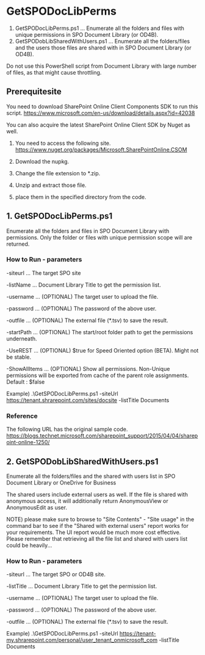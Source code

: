 ﻿# GetSPODocLibPerms

1. GetSPODocLibPerms.ps1 ... Enumerate all the folders and files  with unique permissions in SPO Document Library (or OD4B).
2. GetSPODobLibSharedWithUsers.ps1 ... Enumerate all the folders/files and the users those files are shared with in SPO Document Library (or OD4B).

Do not use this PowerShell script from Document Library with large number of files, as that might cause throttling.


## Prerequitesite
You need to download SharePoint Online Client Components SDK to run this script.
https://www.microsoft.com/en-us/download/details.aspx?id=42038

You can also acquire the latest SharePoint Online Client SDK by Nuget as well.

1. You need to access the following site. 
https://www.nuget.org/packages/Microsoft.SharePointOnline.CSOM

2. Download the nupkg.
3. Change the file extension to *.zip.
4. Unzip and extract those file.
5. place them in the specified directory from the code. 


## 1. GetSPODocLibPerms.ps1

Enumerate all the folders and files in SPO Document Library with permissions.
Only the folder or files with unique permission scope will are returned.


### How to Run - parameters

-siteurl ... The target SPO site

-listName ... Document Library Title to get the permission list. 

-username ... (OPTIONAL) The target user to upload the file.

-password ... (OPTIONAL) The password of the above user.

-outfile ... (OPTIONAL) The external file (*.tsv) to save the result.

-startPath ... (OPTIONAL) The start/root folder path to get the permissions underneath.

-UseREST ... (OPTIONAL) $true for Speed Oriented option (BETA). Might not be stable.

-ShowAllItems ... (OPTIONAL) Show all permissions. Non-Unique permissions will be exported from cache of the parent role assignments. Default : $false

Example)
.\GetSPODocLibPerms.ps1 -siteUrl https://tenant.shrarepoint.com/sites/docsite -listTitle Documents


### Reference
The following URL has the original sample code.
https://blogs.technet.microsoft.com/sharepoint_support/2015/04/04/sharepoint-online-1250/


## 2. GetSPODobLibSharedWithUsers.ps1

Enumerate all the folders/files and the shared with users list in SPO Document Library or OneDrive for Business

The shared users include external users as well. If the file is shared with anonymous access, it will additionally return AnonymousView or AnonymousEdit as user. 

NOTE) please make sure to browse to "Site Contents" - "Site usage" in the command bar to see if the "Shared with external users" report works for your requirements.
The UI report would be much more cost effective. 
Please remember that retrieving all the file list and shared with users list could be heavily...


### How to Run - parameters

-siteurl ... The target SPO or OD4B site.

-listTitle ... Document Library Title to get the permission list. 

-username ... (OPTIONAL) The target user to upload the file.

-password ... (OPTIONAL) The password of the above user.

-outfile ... (OPTIONAL) The external file (*.tsv) to save the result.

Example)
.\GetSPODocLibPerms.ps1 -siteUrl https://tenant-my.shrarepoint.com/personal/user_tenant_onmicrosoft_com -listTitle Documents


